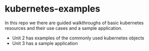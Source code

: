 # kubernetes-examples

 In this repo we there are guided walkthroughs of basic kubernetes resources and their use cases and a sample application.

 - Unit 2 has examples of the commonly used kubernetes objects
 - Unit 3 has a sample application
